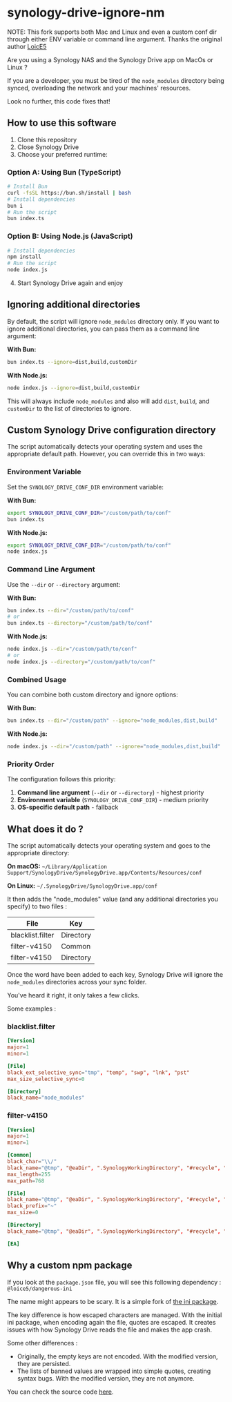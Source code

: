 # synology-drive-ignore-nm

NOTE: This fork supports both Mac and Linux and even a custom conf dir through either ENV variable or command line argument.
Thanks the original author [LoicE5](https://github.com/LoicE5/synology-drive-ignore-nm)

Are you using a Synology NAS and the Synology Drive app on MacOs or Linux ?

If you are a developer, you must be tired of the `node_modules` directory being synced, overloading the network and your machines' resources.

Look no further, this code fixes that!

## How to use this software

1. Clone this repository
2. Close Synology Drive
3. Choose your preferred runtime:

### Option A: Using Bun (TypeScript)

```sh
# Install Bun
curl -fsSL https://bun.sh/install | bash
# Install dependencies
bun i
# Run the script
bun index.ts
```

### Option B: Using Node.js (JavaScript)

```sh
# Install dependencies
npm install
# Run the script
node index.js
```

4. Start Synology Drive again and enjoy

## Ignoring additional directories

By default, the script will ignore `node_modules` directory only. If you want to ignore additional directories, you can pass them as a command line argument:

**With Bun:**

```sh
bun index.ts --ignore=dist,build,customDir
```

**With Node.js:**

```sh
node index.js --ignore=dist,build,customDir
```

This will always include `node_modules` and also will add `dist`, `build`, and `customDir` to the list of directories to ignore.

## Custom Synology Drive configuration directory

The script automatically detects your operating system and uses the appropriate default path. However, you can override this in two ways:

### Environment Variable

Set the `SYNOLOGY_DRIVE_CONF_DIR` environment variable:

**With Bun:**

```sh
export SYNOLOGY_DRIVE_CONF_DIR="/custom/path/to/conf"
bun index.ts
```

**With Node.js:**

```sh
export SYNOLOGY_DRIVE_CONF_DIR="/custom/path/to/conf"
node index.js
```

### Command Line Argument

Use the `--dir` or `--directory` argument:

**With Bun:**

```sh
bun index.ts --dir="/custom/path/to/conf"
# or
bun index.ts --directory="/custom/path/to/conf"
```

**With Node.js:**

```sh
node index.js --dir="/custom/path/to/conf"
# or
node index.js --directory="/custom/path/to/conf"
```

### Combined Usage

You can combine both custom directory and ignore options:

**With Bun:**

```sh
bun index.ts --dir="/custom/path" --ignore="node_modules,dist,build"
```

**With Node.js:**

```sh
node index.js --dir="/custom/path" --ignore="node_modules,dist,build"
```

### Priority Order

The configuration follows this priority:

1. **Command line argument** (`--dir` or `--directory`) - highest priority
2. **Environment variable** (`SYNOLOGY_DRIVE_CONF_DIR`) - medium priority  
3. **OS-specific default path** - fallback

## What does it do ?

The script automatically detects your operating system and goes to the appropriate directory:

**On macOS:** `~/Library/Application Support/SynologyDrive/SynologyDrive.app/Contents/Resources/conf`

**On Linux:** `~/.SynologyDrive/SynologyDrive.app/conf`

It then adds the "node_modules" value (and any additional directories you specify) to two files :

| File             | Key       |
|------------------|-----------|
| blacklist.filter | Directory |
| filter-v4150     | Common    |
| filter-v4150     | Directory |

Once the word have been added to each key, Synology Drive will ignore the `node_modules` directories across your sync folder.

You've heard it right, it only takes a few clicks.

Some examples :

### blacklist.filter

```conf
[Version]
major=1
minor=1

[File]
black_ext_selective_sync="tmp", "temp", "swp", "lnk", "pst"
max_size_selective_sync=0

[Directory]
black_name="node_modules"
```

### filter-v4150

```conf
[Version]
major=1
minor=1

[Common]
black_char="\\/"
black_name="@tmp", "@eaDir", ".SynologyWorkingDirectory", "#recycle", "desktop.ini", ".ds_store", "Icon\r", "thumbs.db", "$Recycle.Bin", "@sharebin", "System Volume Information", "Program Files", "Program Files (x86)", "ProgramData", "#snapshot", "node_modules"
max_length=255
max_path=768

[File]
black_name="@tmp", "@eaDir", ".SynologyWorkingDirectory", "#recycle", "desktop.ini", ".ds_store", "Icon\r", "thumbs.db", "$Recycle.Bin", "@sharebin", "tmp", "temp", "System Volume Information", "Program Files", "Program Files (x86)", "ProgramData", "#snapshot"
black_prefix="~"
max_size=0

[Directory]
black_name="@tmp", "@eaDir", ".SynologyWorkingDirectory", "#recycle", "desktop.ini", ".ds_store", "Icon\r", "thumbs.db", "$Recycle.Bin", "@sharebin", "System Volume Information", "Program Files", "Program Files (x86)", "ProgramData", "#snapshot", "node_modules"

[EA]
```

## Why a custom npm package

If you look at the `package.json` file, you will see this following dependency : `@loice5/dangerous-ini`

The name might appears to be scary. It is a simple fork of [the ini package](https://www.npmjs.com/package/ini).

The key difference is how escaped characters are managed. With the initial ini package, when encoding again the file, quotes are escaped. It creates issues with how Synology Drive reads the file and makes the app crash.

Some other differences :

- Originally, the empty keys are not encoded. With the modified version, they are persisted.
- The lists of banned values are wrapped into simple quotes, creating syntax bugs. With the modified version, they are not anymore.

You can check the source code [here](https://github.com/LoicE5/dangerous-ini).
